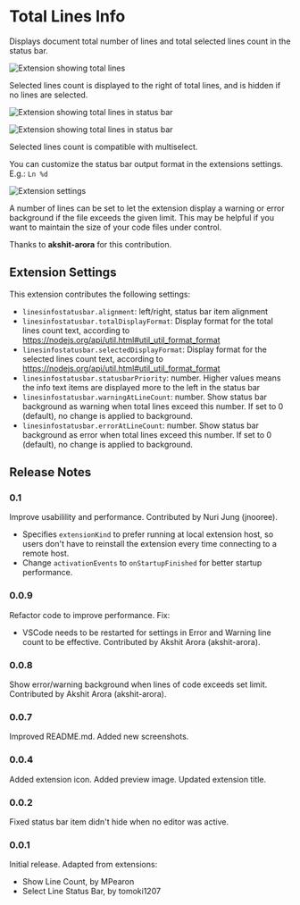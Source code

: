 # Total Lines Info

Displays document total number of lines and total selected lines count in the status bar.

![Extension showing total lines](./img/screenshot-highlight.png)

Selected lines count is displayed to the right of total lines, and is hidden if no lines are selected.

![Extension showing total lines in status bar](./img/statusbar-screenshot.png)

![Extension showing total lines in status bar](./img/statusbar-screenshot-empty-selection.png)

Selected lines count is compatible with multiselect.

You can customize the status bar output format in the extensions settings. E.g.: `Ln %d`

![Extension settings](./img/settings-screenshot.png)

A number of lines can be set to let the extension display a warning or error background if the file exceeds the given limit. This may be helpful if you want to maintain the size of your code files under control.

Thanks to **akshit-arora** for this contribution.

## Extension Settings

This extension contributes the following settings:

* `linesinfostatusbar.alignment`: left/right, status bar item alignment
* `linesinfostatusbar.totalDisplayFormat`: Display format for the total lines count text, according to https://nodejs.org/api/util.html#util_util_format_format
* `linesinfostatusbar.selectedDisplayFormat`: Display format for the selected lines count text, according to https://nodejs.org/api/util.html#util_util_format_format
* `linesinfostatusbar.statusbarPriority`: number. Higher values means the info text items are displayed more to the left in the status bar
* `linesinfostatusbar.warningAtLineCount`: number. Show status bar background as warning when total lines exceed this number. If set to 0 (default), no change is applied to background.
* `linesinfostatusbar.errorAtLineCount`: number. Show status bar background as error when total lines exceed this number. If set to 0 (default), no change is applied to background.


## Release Notes

### 0.1
Improve usabilility and performance. Contributed by Nuri Jung (jnooree).
- Specifies `extensionKind` to prefer running at local extension host, so users don't have to reinstall the extension every time connecting to a remote host.
- Change `activationEvents` to `onStartupFinished` for better startup performance.

### 0.0.9
Refactor code to improve performance.
Fix:
- VSCode needs to be restarted for settings in Error and Warning line count to be effective. Contributed by Akshit Arora (akshit-arora).

### 0.0.8
Show error/warning background when lines of code exceeds set limit. Contributed by Akshit Arora (akshit-arora).

### 0.0.7
Improved README.md.
Added new screenshots.

### 0.0.4
Added extension icon.
Added preview image.
Updated extension title.

### 0.0.2 
Fixed status bar item didn't hide when no editor was active.

### 0.0.1
Initial release.
Adapted from extensions:
- Show Line Count, by MPearon
- Select Line Status Bar, by tomoki1207
